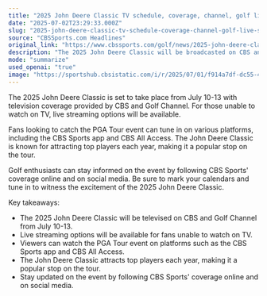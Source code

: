 ```yaml
---
title: "2025 John Deere Classic TV schedule, coverage, channel, golf live stream, where to watch PGA Tour event"
date: "2025-07-02T23:29:33.000Z"
slug: "2025-john-deere-classic-tv-schedule-coverage-channel-golf-live-stream-where-to-watch-pga-tour-event"
source: "CBSSports.com Headlines"
original_link: "https://www.cbssports.com/golf/news/2025-john-deere-classic-tv-schedule-coverage-channel-golf-live-stream-where-to-watch-pga-tour-event/"
description: "The 2025 John Deere Classic will be broadcasted on CBS and Golf Channel from July 10-13, with live streaming options for fans. Viewers can watch the PGA Tour event on platforms like the CBS Sports app and CBS All Access. The tournament is known for attracting top players and fans can stay informed by following CBS Sports' coverage online and on social media. Make sure to mark your calendars and tune in to witness the excitement of the 2025 John Deere Classic."
mode: "summarize"
used_openai: "true"
image: "https://sportshub.cbsistatic.com/i/r/2025/07/01/f914a7df-dc55-4469-82af-758650eda573/thumbnail/1200x675/e8950facf5a048388c2b4c872a237abb/john-deere.jpg"
---
```


The 2025 John Deere Classic is set to take place from July 10-13 with television coverage provided by CBS and Golf Channel. For those unable to watch on TV, live streaming options will be available.

Fans looking to catch the PGA Tour event can tune in on various platforms, including the CBS Sports app and CBS All Access. The John Deere Classic is known for attracting top players each year, making it a popular stop on the tour.

Golf enthusiasts can stay informed on the event by following CBS Sports' coverage online and on social media. Be sure to mark your calendars and tune in to witness the excitement of the 2025 John Deere Classic.

Key takeaways:
- The 2025 John Deere Classic will be televised on CBS and Golf Channel from July 10-13.
- Live streaming options will be available for fans unable to watch on TV.
- Viewers can watch the PGA Tour event on platforms such as the CBS Sports app and CBS All Access.
- The John Deere Classic attracts top players each year, making it a popular stop on the tour.
- Stay updated on the event by following CBS Sports' coverage online and on social media.
